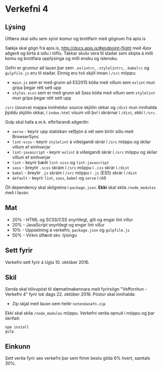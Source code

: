 
# Verkefni 4

## Lýsing

Útfæra skal síðu sem sýnir komur og brottfarir með gögnum frá apis.is

Sækja skal gögn frá apis.is, http://docs.apis.is/#endpoint-flight með _Ajax_ aðgerð og birta á síðu í töflu. Takkar skulu vera til staðar sem skipta á milli komu og brottfara upplýsinga og milli ensku og íslensku.

Gefin er grunnur að lausn þar sem `.eslintrc`, `.stylelintrc`, `.babelrc` og `gulpfile.js` eru til staðar. Einnig eru tvö skjöl innan í `/src` möppu:

* `main.js` sem er með grunn að ES2015 kóða með villum sem `eslint` mun grípa þegar rétt sett upp
* `styles.scss` sem er með grunn að Sass kóða með villum sem `stylelint` mun grípa þegar rétt sett upp

`/src` (source) mappa inniheldur source skjölin okkar og `/dist` mun innihalda _þýddu_ skjölin okkar, í `index.html` vísum við því í skrárnar í `/dist`, _ekki_ í `/src`.

Gulp skal hafa a.m.k. eftirfarandi aðgerðir:
* `serve` - keyrir upp statískan vefþjón á vél sem birtir síðu með BrowserSync
* `lint-scss` - keyrir `stylelint` á viðeigandi skrár í `/src` möppu og skilar villum ef einhverjar
* `lint-javascript` - keyrir `eslint` á viðeigandi skrár í `/src` möppu og skilar villum ef einhverjar
* `lint` - keyrir bæði `lint-scss` og `lint-javascript`
* `sass` - breytir `.scss` skrám í `/src` möppu í `.css` skrár í `/dist`
* `babel` - breytir `.js` skrám í `/src` möppu í `.js` (ES5) skrár í `/dist`
* `default` - keyrir `lint`, `sass`, `babel` og `serve` í röð

Öll dependency skal skilgreina í `package.json`. **Ekki** skal skila `/node_modules` með í lausn.


## Mat

* 20% - HTML og SCSS/CSS snyrtilegt, gilt og engar lint villur
* 20% - JavaScript snyrtilegt og engar lint villur
* 10% - Uppsetning á verkefni, `package.json` og `gulpfile.js`
* 50% - Virkni útfærð skv. lýsingu

## Sett fyrir

Verkefni sett fyrir á Uglu 10. október 2016.

## Skil

Senda skal tölvupóst til dæmatímakennara með fyrirsögn "Vefforritun - Verkefni 4" fyrir lok dags 22. október 2016. Póstur skal innihalda:

* Zip skjal með lausn sem heitir `notendanafn.zip`

Ekki skal skila `/node_modules` möppu. Verkefni verða opnuð í möppu og þar skrifað:
```
npm install
gulp
```

## Einkunn

Sett verða fyrir sex verkefni þar sem fimm bestu gilda 6% hvert, samtals 30%.
